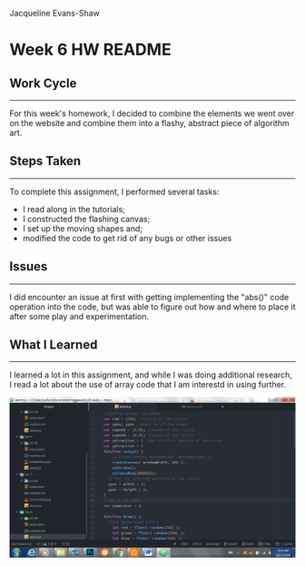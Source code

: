 Jacqueline Evans-Shaw
# Week 6 HW README

## Work Cycle
---
For this week's homework, I decided to combine the elements we went over on the website and combine them into a flashy, abstract piece of algorithm art.

## Steps Taken
---
To complete this assignment, I performed several tasks:
- I read along in the tutorials;
- I constructed the flashing canvas;
- I set up the moving shapes and;
- modified the code to get rid of any bugs or other issues

## Issues
---
I did encounter an issue at first with getting implementing the "abs()" code operation into the code, but was able to figure out how and where to place it after some play and experimentation.

## What I Learned
---
I learned a lot in this assignment, and while I was doing additional research, I read a lot about the use of array code that I am interestd in using further.

![screenshot](screenshot.png)
